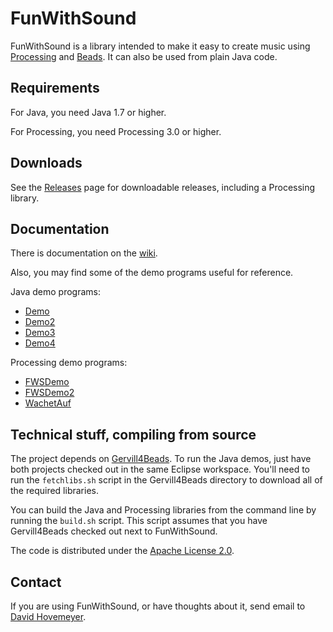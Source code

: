 # FunWithSound

FunWithSound is a library intended to make it easy to create music using [Processing](http://processessing.org) and [Beads](http://www.beadsproject.net).  It can also be used from plain Java code.

## Requirements

For Java, you need Java 1.7 or higher.

For Processing, you need Processing 3.0 or higher.

## Downloads

See the [Releases](https://github.com/daveho/FunWithSound/releases) page for downloadable releases, including a Processing library.

## Documentation

There is documentation on the [wiki](https://github.com/daveho/FunWithSound/wiki).

Also, you may find some of the demo programs useful for reference.

Java demo programs:

* [Demo](https://github.com/daveho/FunWithSound/blob/master/FunWithSound/demo/io/github/daveho/funwithsound/demo/Demo.java)
* [Demo2](https://github.com/daveho/FunWithSound/blob/master/FunWithSound/demo/io/github/daveho/funwithsound/demo/Demo2.java)
* [Demo3](https://github.com/daveho/FunWithSound/blob/master/FunWithSound/demo/io/github/daveho/funwithsound/demo/Demo3.java)
* [Demo4](https://github.com/daveho/FunWithSound/blob/master/FunWithSound/demo/io/github/daveho/funwithsound/demo/Demo4.java)

Processing demo programs:

* [FWSDemo](https://github.com/daveho/FunWithSound/blob/master/FunWithSoundProcessingLib/examples/FWSDemo/FWSDemo.pde)
* [FWSDemo2](https://github.com/daveho/FunWithSound/blob/master/FunWithSoundProcessingLib/examples/FWSDemo2/FWSDemo2.pde)
* [WachetAuf](https://github.com/daveho/FunWithSound/blob/master/FunWithSoundProcessingLib/examples/WachetAuf/WachetAuf.pde)

## Technical stuff, compiling from source

The project depends on [Gervill4Beads](https://github.com/daveho/Gervill4Beads).  To run the Java demos, just have both projects checked out in the same Eclipse workspace.  You'll need to run the `fetchlibs.sh` script in the Gervill4Beads directory to download all of the required libraries.

You can build the Java and Processing libraries from the command line by running the `build.sh` script.  This script assumes that you have Gervill4Beads checked out next to FunWithSound.

The code is distributed under the [Apache License 2.0](https://github.com/daveho/FunWithSound/blob/master/LICENSE.md).

## Contact

If you are using FunWithSound, or have thoughts about it, send email to [David Hovemeyer](mailto:david.hovemeyer@gmail.com).
